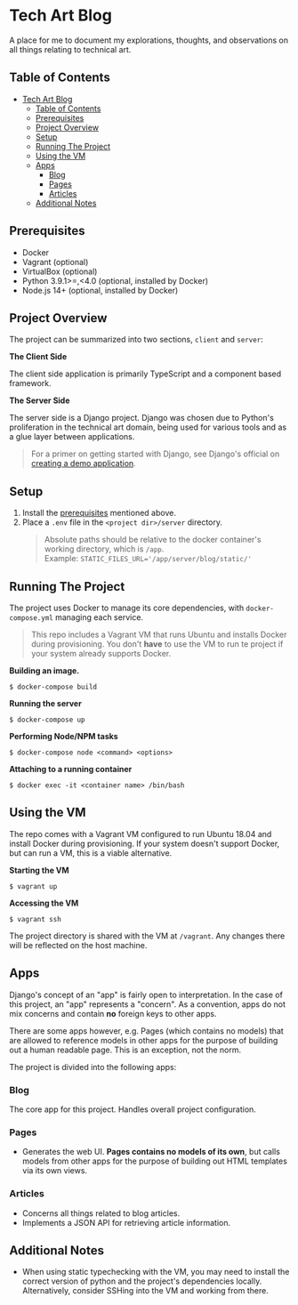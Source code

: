 # Tech Art Blog

A place for me to document my explorations, thoughts, and observations on all
things relating to technical art.


## Table of Contents

- [Tech Art Blog](#tech-art-blog)
  - [Table of Contents](#table-of-contents)
  - [Prerequisites](#prerequisites)
  - [Project Overview](#project-overview)
  - [Setup](#setup)
  - [Running The Project](#running-the-project)
  - [Using the VM](#using-the-vm)
  - [Apps](#apps)
    - [Blog](#blog)
    - [Pages](#pages)
    - [Articles](#articles)
  - [Additional Notes](#additional-notes)

<a name="prerequisites"></a>
## Prerequisites

- Docker
- Vagrant (optional)
- VirtualBox (optional) 
- Python 3.9.1>=,<4.0 (optional, installed by Docker)
- Node.js 14+ (optional, installed by Docker)


<a name="project_overview"></a>
## Project Overview

The project can be summarized into two sections, `client` and `server`:

**The Client Side**

The client side application is primarily TypeScript and a component based
framework.

**The Server Side**

The server side is a Django project.  Django was chosen due to Python's
proliferation in the technical art domain, being used for various tools and as
a glue layer between applications.

> For a primer on getting started with Django, see Django's official on
> [creating a demo application](https://docs.djangoproject.com/en/3.2/).


<a name="setup"></a>
## Setup

1) Install the [prerequisites](#prerequisites) mentioned above.
2) Place a `.env` file in the `<project dir>/server` directory.
   > Absolute paths should be relative to the docker container's working
     directory, which is `/app`.  
   > Example: `STATIC_FILES_URL='/app/server/blog/static/'` 


<a name="running_the_project"></a>
## Running The Project

The project uses Docker to manage its core dependencies, with
`docker-compose.yml` managing each service.

> This repo includes a Vagrant VM that runs Ubuntu and installs Docker during
provisioning.  You don't __have__ to use the VM to run te project if your
system already supports Docker.

**Building an image.**
```
$ docker-compose build
```

**Running the server**
```
$ docker-compose up
```

**Performing Node/NPM tasks**
```
$ docker-compose node <command> <options>
```

**Attaching to a running container**
```
$ docker exec -it <container name> /bin/bash
```

<a name="using_the_vm"></a>
## Using the VM

The repo comes with a Vagrant VM configured to run Ubuntu 18.04 and install
Docker during provisioning.  If your system doesn't support Docker, but can run
a VM, this is a viable alternative.

**Starting the VM**
```
$ vagrant up
```

**Accessing the VM**
```
$ vagrant ssh
```

The project directory is shared with the VM at `/vagrant`.  Any changes there
will be reflected on the host machine.


<a name="app_overview"></a>
## Apps

Django's concept of an "app" is fairly open to interpretation.  In the case of
this project, an "app" represents a "concern".  As a convention, apps do not
mix concerns and contain **no** foreign keys to other apps.

There are some apps however, e.g. Pages (which contains no models) that are
allowed to reference models in other apps for the purpose of building out a
human readable page.  This is an exception, not the norm.

The project is divided into the following apps:

### Blog
The core app for this project.  Handles overall project configuration.

### Pages
- Generates the web UI.  **Pages contains no models of its own**, but calls
  models from other apps for the purpose of building out HTML templates via its
  own views.

### Articles
- Concerns all things related to blog articles.
- Implements a JSON API for retrieving article information.


<a name="additional_notes"></a>
## Additional Notes

- When using static typechecking with the VM, you may need to install the correct
  version of python and the project's dependencies locally.  Alternatively,
  consider SSHing into the VM and working from there.
